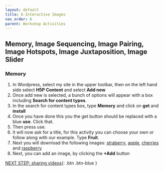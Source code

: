 ```yaml
---
layout: default
title: 6-Interactive Images 
nav_order: 6
parent: Workshop Activities
---
```


## Memory, Image Sequencing,  Image Pairing, Image Hotspots, Image Juxtaposition, Image Slider

### Memory 
1. In Wordpress, select my site in the upper toolbar, then on the left hand side select **H5P Content** and select **Add new**
2. Once add new is selected, a bunch of options will appear with a box including **Search for content types**.
3. In the search for content types box, type **Memory** and click on  **get** and **install**
4. Once you have done this you the get button should be replaced with a blue **use**. Click that.
5. Then press use.
6. It will now ask for a title, for this activity you can choose your own or follow along with our example. Type **Fruit**.
7. Next you will download the following images: [straberry](https://www.pexels.com/search/strawberry/), [apple](https://www.pexels.com/search/red%20apple/), [cherries](https://www.pexels.com/search/cherries/) and [raspberry](https://www.pexels.com/search/raspberry/)
8. Next, you can add an image, by clicking the **+Add** button




[NEXT STEP: sharing videos](sharing.html){: .btn .btn-blue }<br>
